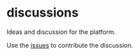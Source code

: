 discussions
===========

Ideas and discussion for the platform.

Use the [issues](github.com/kjopelaget/issues) to contribute the discussion.
